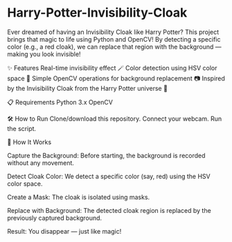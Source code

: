 # Harry-Potter-Invisibility-Cloak
Ever dreamed of having an Invisibility Cloak like Harry Potter?
This project brings that magic to life using Python and OpenCV!
By detecting a specific color (e.g., a red cloak), we can replace that region with the background — making you look invisible!

✨ Features
Real-time invisibility effect 🪄
Color detection using HSV color space 🎨
Simple OpenCV operations for background replacement 📷
Inspired by the Invisibility Cloak from the Harry Potter universe 🧥

📋 Requirements
Python 3.x
OpenCV

🛠️ How to Run
Clone/download this repository.
Connect your webcam.
Run the script.

🎯 How It Works

Capture the Background: Before starting, the background is recorded without any movement.

Detect Cloak Color: We detect a specific color (say, red) using the HSV color space.

Create a Mask: The cloak is isolated using masks.

Replace with Background: The detected cloak region is replaced by the previously captured background.

Result: You disappear — just like magic!

